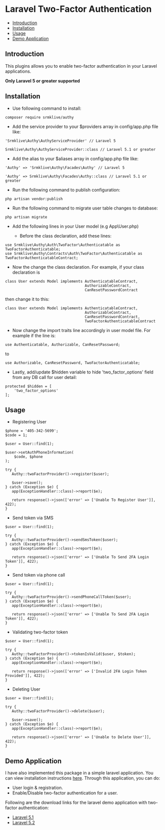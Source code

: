 # Laravel Two-Factor Authentication
- [Introduction](#introduction)
- [Installation](#installation)
- [Usage](#usage)
- [Demo Application](#demo-application)

<a name="introduction"></a>
## Introduction

This plugins allows you to enable two-factor authentication in your Laravel applications. 

**Only Laravel 5 or greater supported**


<a name="installation"></a>
## Installation

* Use following command to install:

```
composer require srmklive/authy
```

* Add the service provider to your $providers array in config/app.php file like: 

```
'Srmklive\Authy\AuthyServiceProvider' // Laravel 5
```
```
Srmklive\Authy\AuthyServiceProvider::class // Laravel 5.1 or greater
```

* Add the alias to your $aliases array in config/app.php file like: 

```
'Authy' => 'Srmklive\Authy\Facades\Authy' // Laravel 5
```
```
'Authy' => Srmklive\Authy\Facades\Authy::class // Laravel 5.1 or greater
```

* Run the following command to publish configuration:

```
php artisan vendor:publish
```

* Run the following command to migrate user table changes to database:

```
php artisan migrate
```

* Add the following lines in your User model (e.g App\User.php)

  * Before the class declaration, add these lines:

```
use Srmklive\Authy\Auth\TwoFactor\Authenticatable as TwoFactorAuthenticatable;
use Srmklive\Authy\Contracts\Auth\TwoFactor\Authenticatable as TwoFactorAuthenticatableContract;
```

  * Now the change the class declaration. For example, if your class declaration is 

```
class User extends Model implements AuthenticatableContract,
                                    AuthorizableContract,
                                    CanResetPasswordContract
```

then change it to this:

```
class User extends Model implements AuthenticatableContract,
                                    AuthorizableContract,
                                    CanResetPasswordContract,
                                    TwoFactorAuthenticatableContract
```

  * Now change the import traits line accordingly in user model file. For example if the line is:

```
use Authenticatable, Authorizable, CanResetPassword;
```

to

```
use Authorizable, CanResetPassword, TwoFactorAuthenticatable;
```

  * Lastly, add/update $hidden variable to hide 'two_factor_options' field from any DB call for user detail:

```
protected $hidden = [
	'two_factor_options'
];
```

<a name="usage"></a>
## Usage

* Registering User

```
$phone = '405-342-5699';
$code = 1;

$user = User::find(1);

$user->setAuthPhoneInformation(
    $code, $phone
);

try {
   Authy::twoFactorProvider()->register($user);

   $user->save();
} catch (Exception $e) {
   app(ExceptionHandler::class)->report($e);

   return response()->json(['error' => ['Unable To Register User']], 422);
}
```

* Send token via SMS

```
$user = User::find(1);

try {
   Authy::twoFactorProvider()->sendSmsToken($user);
} catch (Exception $e) {
   app(ExceptionHandler::class)->report($e);

   return response()->json(['error' => ['Unable To Send 2FA Login Token']], 422);
}
```

* Send token via phone call

```
$user = User::find(1);

try {
   Authy::twoFactorProvider()->sendPhoneCallToken($user);
} catch (Exception $e) {
   app(ExceptionHandler::class)->report($e);

   return response()->json(['error' => ['Unable To Send 2FA Login Token']], 422);
}
```

* Validating two-factor token

```
$user = User::find(1);

try {
   Authy::twoFactorProvider()->tokenIsValid($user, $token);
} catch (Exception $e) {
   app(ExceptionHandler::class)->report($e);

   return response()->json(['error' => ['Invalid 2FA Login Token Provided']], 422);
}
```

* Deleting User

```
$user = User::find(1);

try {
   Authy::twoFactorProvider()->delete($user);

   $user->save();
} catch (Exception $e) {
   app(ExceptionHandler::class)->report($e);

   return response()->json(['error' => ['Unable to Delete User']], 422);
}
```

<a name="demo-application"></a>
## Demo Application

I have also implemented this package in a simple laravel application. You can view installation instructions [here](https://github.com/srmklive/laravel-twofactor-authentication-app). Through this application, you can do:

* User login & registration.
* Enable/Disable two-factor authentication for a user.
 
Following are the download links for the laravel demo application with two-factor authentication:

* [Laravel 5.1](https://github.com/srmklive/laravel-twofactor-authentication-app/archive/v1.0.zip) 
* [Laravel 5.2](https://github.com/srmklive/laravel-twofactor-authentication-app/archive/v2.0.zip)
